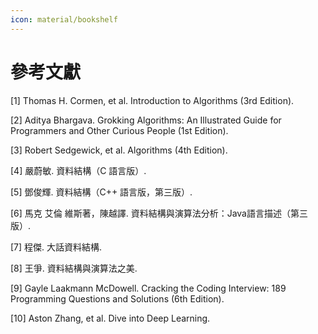 ```yaml
---
icon: material/bookshelf
---
```


# 參考文獻

[1] Thomas H. Cormen, et al. Introduction to Algorithms (3rd Edition).

[2] Aditya Bhargava. Grokking Algorithms: An Illustrated Guide for Programmers and Other Curious People (1st Edition).

[3] Robert Sedgewick, et al. Algorithms (4th Edition).

[4] 嚴蔚敏. 資料結構（C 語言版）.

[5] 鄧俊輝. 資料結構（C++ 語言版，第三版）.

[6] 馬克 艾倫 維斯著，陳越譯. 資料結構與演算法分析：Java語言描述（第三版）.

[7] 程傑. 大話資料結構.

[8] 王爭. 資料結構與演算法之美.

[9] Gayle Laakmann McDowell. Cracking the Coding Interview: 189 Programming Questions and Solutions (6th Edition).

[10] Aston Zhang, et al. Dive into Deep Learning.
